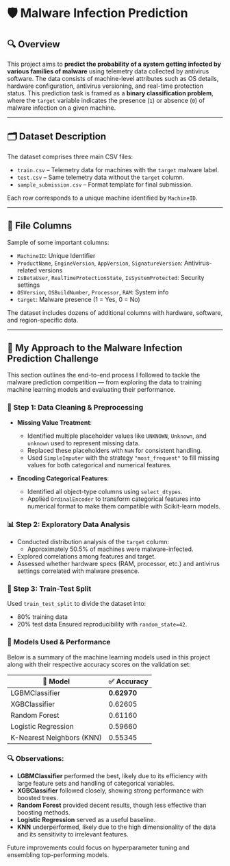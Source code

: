 # 🛡️ Malware Infection Prediction

## 🔍 Overview
This project aims to **predict the probability of a system getting infected by various families of malware** using telemetry data collected by antivirus software. The data consists of machine-level attributes such as OS details, hardware configuration, antivirus versioning, and real-time protection status. This prediction task is framed as a **binary classification problem**, where the `target` variable indicates the presence (`1`) or absence (`0`) of malware infection on a given machine.

---

## 🗂️ Dataset Description

The dataset comprises three main CSV files:

- `train.csv` – Telemetry data for machines with the `target` malware label.
- `test.csv` – Same telemetry data without the `target` column.
- `sample_submission.csv` – Format template for final submission.

Each row corresponds to a unique machine identified by `MachineID`.

---

## 📁 File Columns

Sample of some important columns:

- `MachineID`: Unique Identifier
- `ProductName`, `EngineVersion`, `AppVersion`, `SignatureVersion`: Antivirus-related versions
- `IsBetaUser`, `RealTimeProtectionState`, `IsSystemProtected`: Security settings
- `OSVersion`, `OSBuildNumber`, `Processor`, `RAM`: System info
- `target`: Malware presence (1 = Yes, 0 = No)

The dataset includes dozens of additional columns with hardware, software, and region-specific data.

---

## 🧠 My Approach to the Malware Infection Prediction Challenge

This section outlines the end-to-end process I followed to tackle the malware prediction competition — from exploring the data to training machine learning models and evaluating their performance.

### 📌 Step 1: Data Cleaning & Preprocessing

- **Missing Value Treatment**:
  - Identified multiple placeholder values like `UNKNOWN`, `Unknown`, and `unknown` used to represent missing data.
  - Replaced these placeholders with `NaN` for consistent handling.
  - Used `SimpleImputer` with the strategy `"most_frequent"` to fill missing values for both categorical and numerical features.

- **Encoding Categorical Features**:
  - Identified all object-type columns using `select_dtypes`.
  - Applied `OrdinalEncoder` to transform categorical features into numerical format to make them compatible with Scikit-learn models.

### 📊 Step 2: Exploratory Data Analysis

- Conducted distribution analysis of the `target` column:
  - Approximately 50.5% of machines were malware-infected.
- Explored correlations among features and target.
- Assessed whether hardware specs (RAM, processor, etc.) and antivirus settings correlated with malware presence.

### 🧪 Step 3: Train-Test Split

Used `train_test_split` to divide the dataset into:
- 80% training data
- 20% test data
Ensured reproducibility with `random_state=42`.

###  🤖 Models Used & Performance

Below is a summary of the machine learning models used in this project along with their respective accuracy scores on the validation set:

| 🔢 Model                | ✅ Accuracy |
|------------------------|-------------|
| LGBMClassifier         | **0.62970** |
| XGBClassifier          | 0.62605     |
| Random Forest          | 0.61160     |
| Logistic Regression    | 0.59660     |
| K-Nearest Neighbors (KNN) | 0.55345  |

### 🔍 Observations:
- **LGBMClassifier** performed the best, likely due to its efficiency with large feature sets and handling of categorical variables.
- **XGBClassifier** followed closely, showing strong performance with boosted trees.
- **Random Forest** provided decent results, though less effective than boosting methods.
- **Logistic Regression** served as a useful baseline.
- **KNN** underperformed, likely due to the high dimensionality of the data and its sensitivity to irrelevant features.

Future improvements could focus on hyperparameter tuning and ensembling top-performing models.

